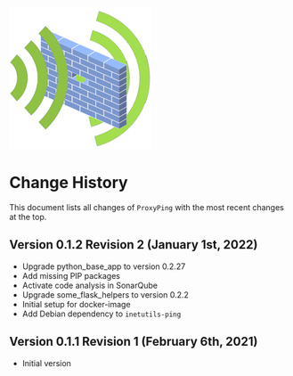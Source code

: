 ![ProxyPingLogo](doc/proxy_ping_logo_256x256.png)

# Change History 

This document lists all changes of `ProxyPing` with the most recent changes at the top.

## Version 0.1.2 Revision 2 (January 1st, 2022)

* Upgrade python_base_app to version 0.2.27
* Add missing PIP packages
* Activate code analysis in SonarQube
* Upgrade some_flask_helpers to version 0.2.2
* Initial setup for docker-image 
* Add Debian dependency to `inetutils-ping`

## Version 0.1.1 Revision 1 (February 6th, 2021)

*   Initial version
